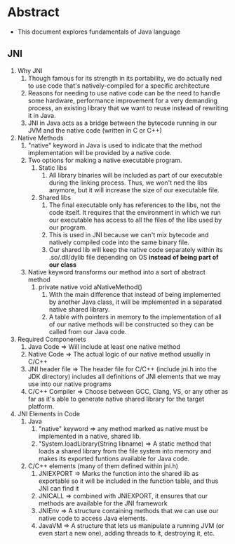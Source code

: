 # Abstract
* This document explores fundamentals of Java language

## JNI
1. Why JNI
    1. Though famous for its strength in its portability, we do actually ned to use code that's natively-compiled for a specific architecture
    2. Reasons for needing to use native code can be the need to handle some hardware, performance improvement for a very demanding process, an existing library that we want to reuse instead of rewriting it in Java.
    3. JNI in Java acts as a bridge between the bytecode running in our JVM and the native code (written in C or C++)
2. Native Methods
    1. "native" keyword in Java is used to indicate that the method implementation will be provided by a native code.
    2. Two options for making a native executable program.
        1. Static libs
            1. All library binaries will be included as part of our executable during the linking process. Thus, we won't ned the libs anymore, but it will increase the size of our executable file.
        2. Shared libs
            1. The final executable only has references to the libs, not the code itself. It requires that the environment in which we run our executable has access to all the files of the libs used by our program.
            2. This is used in JNI because we can't mix bytecode and natively compiled code into the same binary file.
            3. Our shared lib will keep the native code separately within its .so/.dll/dylib file depending on OS **instead of being part of our class**
    3. Native keyword transforms our method into a sort of abstract method
        1. private native void aNativeMethod()
            1. With the main difference that instead of being implemented by another Java class, it will be implemented in a separated native shared library.
            2. A table with pointers in memory to the implementation of all of our native methods will be constructed so they can be called from our Java code.
3. Required Componenets
    1. Java Code => Will include at least one native method
    2. Native Code => The actual logic of our native method usually in C/C++
    3. JNI header file => The header file for C/C++ (include jni.h into the JDK directory) includes all definitions of JNI elements that we may use into our native programs
    4. C/C++ Compiler => Choose between GCC, Clang, VS, or any other as far as it's able to generate native shared library for the target platform.
4. JNI Elements in Code
    1. Java
        1. "native" keyword => any method marked as native must be implemented in a native, shared lib.
        2. "System.loadLibrary(String libname) => A static method that loads a shared library from the file system into memory and makes its exported funtions available for Java code.
    2. C/C++ elements (many of them defined within jni.h)
        1. JNIEXPORT => Marks the function into the shared lib as exportable so it will be included in the function table, and thus JNI can find it
        2. JNICALL => combined with JNIEXPORT, it ensures that our methods are available for the JNI framework
        3. JNIEnv => A structure containing methods that we can use our native code to access Java elements.
        4. JavaVM => A structure that lets us manipulate a running JVM (or even start a new one), adding threads to it, destroying it, etc.

